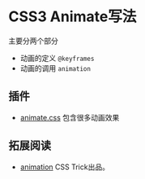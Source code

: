 # CSS3 Animate写法
主要分两个部分
* 动画的定义 `@keyframes`
* 动画的调用 `animation`



## 插件
* [animate.css](http://daneden.github.io/animate.css/) 包含很多动画效果

## 拓展阅读
* [animation](https://css-tricks.com/almanac/properties/a/animation/) CSS Trick出品。